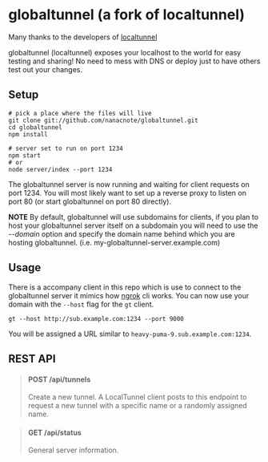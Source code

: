 # globaltunnel (a fork of localtunnel)

Many thanks to the developers of [localtunnel](https://github.com/localtunnel)

globaltunnel (localtunnel) exposes your localhost to the world for easy testing and sharing! No need to mess with DNS or deploy just to have others test out your changes.

## Setup

```shell
# pick a place where the files will live
git clone git://github.com/nanacnote/globaltunnel.git
cd globaltunnel
npm install

# server set to run on port 1234
npm start
# or
node server/index --port 1234
```

The globaltunnel server is now running and waiting for client requests on port 1234. You will most likely want to set up a reverse proxy to listen on port 80 (or start globaltunnel on port 80 directly).

**NOTE** By default, globaltunnel will use subdomains for clients, if you plan to host your globaltunnel server itself on a subdomain you will need to use the _--domain_ option and specify the domain name behind which you are hosting globaltunnel. (i.e. my-globaltunnel-server.example.com)

## Usage

There is a accompany client in this repo which is use to connect to the globaltunnel server it mimics how [ngrok](https://ngrok.com/) cli works.
You can now use your domain with the `--host` flag for the `gt` client.

```shell
gt --host http://sub.example.com:1234 --port 9000
```

You will be assigned a URL similar to `heavy-puma-9.sub.example.com:1234`.

## REST API

> #### POST /api/tunnels
>
> Create a new tunnel. A LocalTunnel client posts to this endpoint to request a new tunnel with a specific name or a randomly assigned name.

> #### GET /api/status
>
> General server information.
